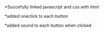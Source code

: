 *Succefully linked javascript and css with html


*added oneclick to each button


*added sound to each button when clicked
